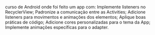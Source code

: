 curso de Android onde foi feito um app com:
Implemente listeners no RecyclerView;
Padronize a comunicação entre as Activities;
Adicione listeners para movimentos e animações dos elementos;
Aplique boas práticas de código;
Adicione cores personalizadas para o tema da App;
Implemente animações específicas para o adapter.